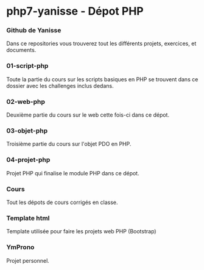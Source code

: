 # php7-yanisse - Dépot PHP
### Github de Yanisse

Dans ce repositories vous trouverez tout les différents projets, exercices, et documents.

### 01-script-php
Toute la partie du cours sur les scripts basiques en PHP se trouvent dans ce dossier avec les challenges inclus dedans.

### 02-web-php 
Deuxième partie du cours sur le web cette fois-ci dans ce dépot.

### 03-objet-php
Troisième partie du cours sur l'objet PDO en PHP.

### 04-projet-php
Projet PHP qui finalise le module PHP dans ce dépot.

### Cours
Tout les dépots de cours corrigés en classe.

### Template html
Template utilisée pour faire les projets web PHP (Bootstrap)

### YmProno
Projet personnel.